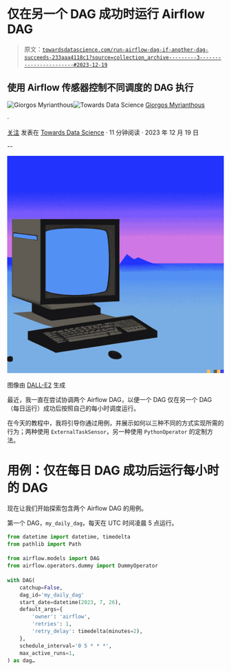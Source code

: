 # 仅在另一个 DAG 成功时运行 Airflow DAG

> 原文：[`towardsdatascience.com/run-airflow-dag-if-another-dag-succeeds-233aaa4118c1?source=collection_archive---------3-----------------------#2023-12-19`](https://towardsdatascience.com/run-airflow-dag-if-another-dag-succeeds-233aaa4118c1?source=collection_archive---------3-----------------------#2023-12-19)

## 使用 Airflow 传感器控制不同调度的 DAG 执行

[](https://gmyrianthous.medium.com/?source=post_page-----233aaa4118c1--------------------------------)![Giorgos Myrianthous](https://gmyrianthous.medium.com/?source=post_page-----233aaa4118c1--------------------------------)[](https://towardsdatascience.com/?source=post_page-----233aaa4118c1--------------------------------)![Towards Data Science](https://towardsdatascience.com/?source=post_page-----233aaa4118c1--------------------------------) [Giorgos Myrianthous](https://gmyrianthous.medium.com/?source=post_page-----233aaa4118c1--------------------------------)

·

[关注](https://medium.com/m/signin?actionUrl=https%3A%2F%2Fmedium.com%2F_%2Fsubscribe%2Fuser%2F76c21e75463a&operation=register&redirect=https%3A%2F%2Ftowardsdatascience.com%2Frun-airflow-dag-if-another-dag-succeeds-233aaa4118c1&user=Giorgos+Myrianthous&userId=76c21e75463a&source=post_page-76c21e75463a----233aaa4118c1---------------------post_header-----------) 发表在 [Towards Data Science](https://towardsdatascience.com/?source=post_page-----233aaa4118c1--------------------------------) · 11 分钟阅读 · 2023 年 12 月 19 日[](https://medium.com/m/signin?actionUrl=https%3A%2F%2Fmedium.com%2F_%2Fvote%2Ftowards-data-science%2F233aaa4118c1&operation=register&redirect=https%3A%2F%2Ftowardsdatascience.com%2Frun-airflow-dag-if-another-dag-succeeds-233aaa4118c1&user=Giorgos+Myrianthous&userId=76c21e75463a&source=-----233aaa4118c1---------------------clap_footer-----------)

--

[](https://medium.com/m/signin?actionUrl=https%3A%2F%2Fmedium.com%2F_%2Fbookmark%2Fp%2F233aaa4118c1&operation=register&redirect=https%3A%2F%2Ftowardsdatascience.com%2Frun-airflow-dag-if-another-dag-succeeds-233aaa4118c1&source=-----233aaa4118c1---------------------bookmark_footer-----------)![](img/3de6a6755eaa5db34e2a4adb3bcbeffe.png)

图像由 [DALL-E2](https://openai.com/dall-e-2) 生成

最近，我一直在尝试协调两个 Airflow DAG，以便一个 DAG 仅在另一个 DAG（每日运行）成功后按照自己的每小时调度运行。

在今天的教程中，我将引导你通过用例，并展示如何以三种不同的方式实现所需的行为；两种使用 `ExternalTaskSensor`，另一种使用 `PythonOperator` 的定制方法。

# 用例：仅在每日 DAG 成功后运行每小时的 DAG

现在让我们开始探索包含两个 Airflow DAG 的用例。

第一个 DAG，`my_daily_dag`，每天在 UTC 时间凌晨 5 点运行。

```py
from datetime import datetime, timedelta
from pathlib import Path

from airflow.models import DAG
from airflow.operators.dummy import DummyOperator

with DAG(
    catchup=False,
    dag_id='my_daily_dag'
    start_date=datetime(2023, 7, 26),
    default_args={
        'owner': 'airflow',
        'retries': 1,
        'retry_delay': timedelta(minutes=2),
    },
    schedule_interval='0 5 * * *',
    max_active_runs=1,
) as dag…
```
